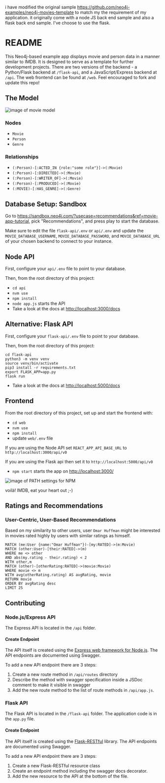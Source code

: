 i have modified the original sample https://github.com/neo4j-examples/neo4j-movies-template to match my the requirement of my application.
it originally come with a node JS back end sample and also a flask back end sample. I've choose to use the flask.


# README

This Neo4j-based example app displays movie and person data in a manner similar to IMDB.
It is designed to serve as a template for further development projects.
There are two versions of the backend - a Python/Flask backend at `/flask-api`, and a JavaScript/Express backend at `/api`. 
The web frontend can be found at `/web`. 
Feel encouraged to fork and update this repo!

## The Model

![image of movie model](./img/model.png)

### Nodes

* `Movie`
* `Person`
* `Genre`

### Relationships

* `(:Person)-[:ACTED_IN {role:"some role"}]->(:Movie)`
* `(:Person)-[:DIRECTED]->(:Movie)`
* `(:Person)-[:WRITER_OF]->(:Movie)`
* `(:Person)-[:PRODUCED]->(:Movie)`
* `(:MOVIE)-[:HAS_GENRE]->(:Genre)`

## Database Setup: Sandbox

Go to https://sandbox.neo4j.com/?usecase=recommendations&ref=movie-app-tutorial, pick "Recommendations", and press play to start the database.

Make sure to edit the file `flask-api/.env` or `api/.env` and update the `MOVIE_DATABASE_USERNAME`, 
`MOVIE_DATABASE_PASSWORD`, and `MOVIE_DATABASE_URL` of your chosen backend to connect to your instance.

## Node API

First, configure your `api/.env` file to point to your database. 

Then, from the root directory of this project:

* `cd api`
* `nvm use`
* `npm install`
* `node app.js` starts the API
* Take a look at the docs at [http://localhost:3000/docs](http://localhost:3000/docs)

## Alternative: Flask API

First, configure your `flask-api/.env` file to point to your database. 

Then, from the root directory of this project:

```
cd flask-api
python3 -m venv venv
source venv/bin/activate
pip3 install -r requirements.txt
export FLASK_APP=app.py
flask run
```

* Take a look at the docs at [http://localhost:5000/docs](http://localhost:5000/docs)

## Frontend

From the root directory of this project, set up and start the frontend with:

* `cd web`
* `nvm use`
* `npm install`
* update `web/.env` file

If you are using the Node API set `REACT_APP_API_BASE_URL` to `http://localhost:3000/api/v0`

If you are using the Flask api then set it to `http://localhost:5000/api/v0`

* `npm start` starts the app on [http://localhost:3000/](http://localhost:3000/)

![image of PATH settings for NPM](./img/webUX.png)

voilà! IMDB, eat your heart out ;-)

## Ratings and Recommendations

### User-Centric, User-Based Recommendations

Based on my similarity to other users, user `Omar Huffman` might be interested in movies rated highly by users with similar ratings as himself.

```
MATCH (me:User {name:"Omar Huffman"})-[my:RATED]->(m:Movie)
MATCH (other:User)-[their:RATED]->(m)
WHERE me <> other
AND abs(my.rating - their.rating) < 2
WITH other,m
MATCH (other)-[otherRating:RATED]->(movie:Movie)
WHERE movie <> m
WITH avg(otherRating.rating) AS avgRating, movie
RETURN movie
ORDER BY avgRating desc
LIMIT 25
```

## Contributing

### Node.js/Express API

The Express API is located in the `/api` folder.

#### Create Endpoint

The API itself is created using the [Express web framework for Node.js](https://expressjs.com/). The API endpoints are documented using Swagger.

To add a new API endpoint there are 3 steps:

1. Create a new route method in `/api/routes` directory
2. Describe the method with swagger specification inside a JSDoc comment to make it visible in swagger
3. Add the new route method to the list of route methods in `/api/app.js`.

### Flask API

The Flask API is located in the `/flask-api` folder.
The application code is in the `app.py` file.

#### Create Endpoint

The API itself is created using the [Flask-RESTful](http://flask-restful-cn.readthedocs.io/en/0.3.5/) library.
The API endpoints are documented using Swagger.

To add a new API endpoint there are 3 steps:

1. Create a new Flask-RESTful resource class
2. Create an endpoint method including the swagger docs decorator.
3. Add the new resource to the API at the bottom of the file.
